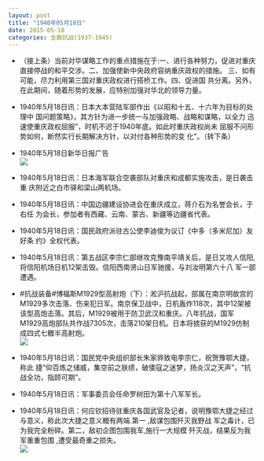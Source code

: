 ```yaml
---
layout: post
title: "1940年05月18日"
date: 2015-05-18
categories: 全面抗战(1937-1945)
---
```


<meta name="referrer" content="no-referrer" />

- （接上条）当前对华谋略工作的重点措施在于:一、进行各种努力，促进对重庆直接停战的和平交涉。二、加强使新中央政府容纳重庆政权的措施。 三、如有可能，尽力利用第三国对重庆政权进行搭桥工作。四、促进国 共分离。另外，在此期间，随着形势的发展，应特别加强对华北的领导力量。 

- 1940年5月18日讯：日本大本营陆军部作出《以昭和十五、十六年为目标的处理中 国问题策略》，其方针为进一步统一与加强政略、战略和谋略，以全力 迅速使重庆政权屈服”，时机不迟于1940年底。如此时重庆政权尚未 屈服不问形势如何，断然实行长期解决方针，以对付各种形势的变 化”。（转下条） 

- 1940年5月18日新华日报广告 <br/><img src="https://ww1.sinaimg.cn/large/aca367d8jw1es8o8jcxl1j20j50dxmzw.jpg" />

- 1940年5月18日讯：日本海军联合空袭部队对重庆和成都实施攻击，是日袭击重 庆附近之白市驿和梁山两机场。 

- 1940年5月18日讯：中国边疆建设协进会在重庆成立，蒋介石为名誉会长，于右任 为会长，参加者有西藏、云南、蒙古、新疆等边疆省代表。 

- 1940年5月18日讯：国民政府派驻古公使李迪俊为议订《中多（多米尼加）友好条 约》全权代表。 

- 1940年5月18日讯：第五战区李宗仁部继攻克豫南平靖关后，是日又攻人信阳,将信阳机场日机12架击毁。信阳西南贤山日军驰援，与刘汝明第六十八 军一部遭遇。 

- #抗战装备#博福斯M1929型高射炮（下）：淞沪抗战起，部属在南京明故宫的M1929多次击落、伤来犯日军。南京保卫战中，日机轰炸118次，其中12架被该型高炮击落。其后，M1929被用于防卫武汉和重庆。八年抗战，国军M1929高炮部队共作战7305次，击落210架日机。日本将掳获的M1929仿制成四式七糎半高射炮。 <br/><img src="https://ww4.sinaimg.cn/large/aca367d8jw1es86b4aviaj20b40tkgpj.jpg" />

- 1940年5月18日讯：国民党中央组织部长朱家骅致电李宗仁，祝贺豫鄂大捷，称此 捷“仰百炼之储威，集空前之肤绩，破倭寇之迷梦，扬炎汉之天声”，“抗 战全功，指顾可期”。 

- 1940年5月18日讯：军事委员会任命罗树田为第十八军军长。 

- 1940年5月18日讯：何应钦招待驻重庆各国武官及记者，说明豫鄂大捷之经过与意义，称此次大捷之意义概有两端.第一 ,敌谋包围歼灭我野战 军之毒计，已为我完全粉碎。第二，敌初企图包围我军,施行一大规模 歼灭战，结果反为我军重重包围 ,遭受最奇重之损失。 <br/><img src="https://ww3.sinaimg.cn/large/aca367d8gw1es81l3nwk9j20a00dn40k.jpg" />

